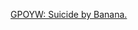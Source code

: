 ---
layout: post
wordpress_id: 1039
wordpress_url: http://noesbueno.com/archives/1039
date: '2011-03-02 20:59:47 -0600'
date_gmt: '2011-03-03 01:59:47 -0600'
body: |
  <p><a href="http://willzone.tumblr.com/post/3607564366">GPOYW: Suicide by Banana.</a></p>
---